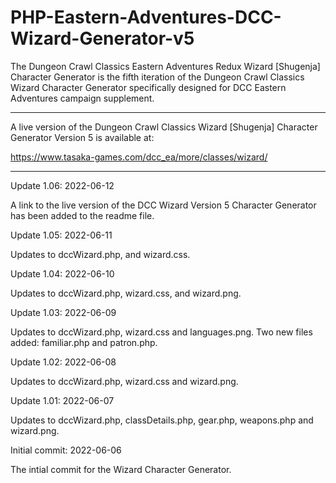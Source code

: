 # PHP-Eastern-Adventures-DCC-Wizard-Generator-v5
The Dungeon Crawl Classics Eastern Adventures Redux Wizard [Shugenja] Character Generator is the fifth iteration of the Dungeon Crawl Classics Wizard Character Generator specifically designed for DCC Eastern Adventures campaign supplement.

------------

A live version of the Dungeon Crawl Classics Wizard [Shugenja] Character Generator Version 5 is available at:

https://www.tasaka-games.com/dcc_ea/more/classes/wizard/


-------------


Update 1.06: 2022-06-12

A link to the live version of the DCC Wizard Version 5 Character Generator has been added to the readme file.


Update 1.05: 2022-06-11

Updates to dccWizard.php, and wizard.css.


Update 1.04: 2022-06-10

Updates to dccWizard.php, wizard.css, and wizard.png.



Update 1.03: 2022-06-09

Updates to dccWizard.php, wizard.css and languages.png. Two new files added: familiar.php and patron.php.


Update 1.02: 2022-06-08

Updates to dccWizard.php, wizard.css and wizard.png.


Update 1.01: 2022-06-07

Updates to dccWizard.php, classDetails.php, gear.php, weapons.php and wizard.png.


Initial commit: 2022-06-06

The intial commit for the Wizard Character Generator.
